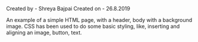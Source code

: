 Created by - Shreya Bajpai
Created on - 26.8.2019

An example of a simple HTML page, with a header, body with a background image. 
CSS has been used to do some basic styling, like, inserting and aligning an image, button, text.

